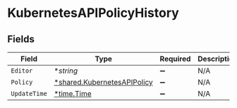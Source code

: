 # KubernetesAPIPolicyHistory


## Fields

| Field                                                                     | Type                                                                      | Required                                                                  | Description                                                               |
| ------------------------------------------------------------------------- | ------------------------------------------------------------------------- | ------------------------------------------------------------------------- | ------------------------------------------------------------------------- |
| `Editor`                                                                  | **string*                                                                 | :heavy_minus_sign:                                                        | N/A                                                                       |
| `Policy`                                                                  | [*shared.KubernetesAPIPolicy](../../models/shared/kubernetesapipolicy.md) | :heavy_minus_sign:                                                        | N/A                                                                       |
| `UpdateTime`                                                              | [*time.Time](https://pkg.go.dev/time#Time)                                | :heavy_minus_sign:                                                        | N/A                                                                       |
